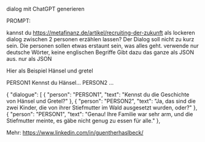 dialog mit ChatGPT generieren


PROMPT:


kannst du  https://metafinanz.de/artikel/recruiting-der-zukunft  als lockeren dialog zwischen 2 personen erzählen lassen? Der Dialog soll nicht zu kurz sein. 
Die personen sollen etwas erstaunt sein, was alles geht.
verwende nur deutsche Wörter, keine englischen Begriffe
Gibt dazu das ganze als JSON aus. nur als JSON

Hier als Beispiel Hänsel und gretel

PERSON1 Kennst du Hänsel...
PERSON2 ...

{
  "dialogue": [
    {
      "person": "PERSON1",
      "text": "Kennst du die Geschichte von Hänsel und Gretel?"
    },
    {
      "person": "PERSON2",
      "text": "Ja, das sind die zwei Kinder, die von ihrer Stiefmutter im Wald ausgesetzt wurden, oder?"
    },
    {
      "person": "PERSON1",
      "text": "Genau! Ihre Familie war sehr arm, und die Stiefmutter meinte, es gäbe nicht genug zu essen für alle."
    },

    
Mehr: https://www.linkedin.com/in/guentherhaslbeck/

